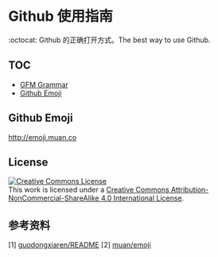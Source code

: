 # Github 使用指南

:octocat: Github 的正确打开方式。The best way to use Github.

## TOC

- [GFM Grammar](./github-flavored-markdown.md)
- [Github Emoji](#github-emoji)

## Github Emoji

http://emoji.muan.co

## License

<a rel="license" href="http://creativecommons.org/licenses/by-nc-sa/4.0/"><img alt="Creative Commons License" style="border-width:0" src="https://i.creativecommons.org/l/by-nc-sa/4.0/88x31.png" /></a><br />
This work is licensed under a <a rel="license" href="http://creativecommons.org/licenses/by-nc-sa/4.0/">Creative Commons Attribution-NonCommercial-ShareAlike 4.0 International License</a>.

## 参考资料

[1] [guodongxiaren/README](https://github.com/guodongxiaren/README)
[2] [muan/emoji](https://github.com/muan/emoji)